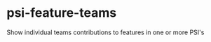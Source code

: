 psi-feature-teams
=================

Show individual teams contributions to features in one or more PSI's
